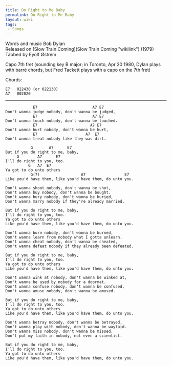 ```yaml
---
title: Do Right to Me Baby
permalink: Do Right to Me Baby
layout: wiki
tags:
 - Songs
---
```


Words and music Bob Dylan  
Released on [Slow Train Coming](Slow Train Coming "wikilink") (1979)  
Tabbed by Eyolf Østrem

Capo 7th fret (sounding key B major; in Toronto, Apr 20 1980, Dylan
plays with barré chords, but Fred Tackett plays with a capo on the 7th
fret)

Chords:

    E7   022430 (or 022130)
    A7   002020

* * * * *

                E7                        A7 E7
    Don't wanna judge nobody, don't wanna be judged,
                E7                        A7 E7
    Don't wanna touch nobody, don't wanna be touched.
                E7                       A7 E7
    Don't wanna hurt nobody, don't wanna be hurt,
                E7                     A7  E7
    Don't wanna treat nobody like they was dirt.

               G       A7      E7
    But if you do right to me, baby,
         G        A7      E7
    I'll do right to you, too.
              G   A7  E7
    Ya got to do unto others
               G(7)                  A7                 E7
    Like you'd have them, like you'd have them, do unto you.

    Don't wanna shoot nobody, don't wanna be shot,
    Don't wanna buy nobody, don't wanna be bought.
    Don't wanna bury nobody, don't wanna be buried,
    Don't wanna marry nobody if they're already married.

    But if you do right to me, baby,
    I'll do right to you, too.
    Ya got to do unto others
    Like you'd have them, like you'd have them, do unto you.

    Don't wanna burn nobody, don't wanna be burned,
    Don't wanna learn from nobody what I gotta unlearn.
    Don't wanna cheat nobody, don't wanna be cheated,
    Don't wanna defeat nobody if they already been defeated.

    But if you do right to me, baby,
    I'll do right to you, too.
    Ya got to do unto others
    Like you'd have them, like you'd have them, do unto you.

    Don't wanna wink at nobody, don't wanna be winked at,
    Don't wanna be used by nobody for a doormat.
    Don't wanna confuse nobody, don't wanna be confused,
    Don't wanna amuse nobody, don't wanna be amused.

    But if you do right to me, baby,
    I'll do right to you, too.
    Ya got to do unto others
    Like you'd have them, like you'd have them, do unto you.

    Don't wanna betray nobody, don't wanna be betrayed,
    Don't wanna play with nobody, don't wanna be waylaid.
    Don't wanna miss nobody, don't wanna be missed,
    Don't put my faith in nobody, not even a scientist.

    But if you do right to me, baby,
    I'll do right to you, too.
    Ya got to do unto others
    Like you'd have them, like you'd have them, do unto you.
